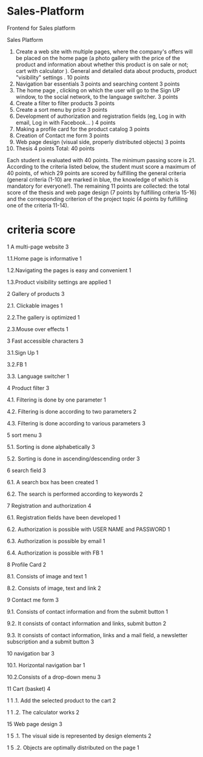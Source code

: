 # Sales-Platform
Frontend for Sales platform


Sales Platform
1. Create a web site with multiple pages, where the company's offers will be placed on the home 
page (a photo gallery with the price of the product and information about whether this product 
is on sale or not; cart with calculator ). General and detailed data about products, product 
"visibility" settings . 10 points
3. Navigation bar essentials 3 points and searching content 3 points
4. The home page , clicking on which the user will go to the Sign UP window, to the social network, 
to the language switcher. 3 points
5. Create a filter to filter products 3 points
6. Create a sort menu by price 3 points
7. Development of authorization and registration fields (eg, Log in with email, Log in with Facebook... 
) 4 points
8. Making a profile card for the product catalog 3 points
9. Creation of Contact me form 3 points
10. Web page design (visual side, properly distributed objects) 3 points
11. Thesis 4 points
Total: 40 points



Each student is evaluated with 40 points. The minimum passing score is 21.
According to the criteria listed below, the student must score a maximum of 40 points, of which 29 
points are scored by fulfilling the general criteria (general criteria (1-10) are marked in blue, the 
knowledge of which is mandatory for everyone!). The remaining 11 points are collected: the total score 
of the thesis and web page design (7 points by fulfilling criteria 15-16) and the corresponding criterion 
of the project topic (4 points by fulfilling one of the criteria 11-14).
# criteria score
1 A multi-page website 3

1.1.Home page is informative 1

1.2.Navigating the pages is easy and convenient 1

1.3.Product visibility settings are applied 1

2 Gallery of products 3

2.1. Clickable images 1

2.2.The gallery is optimized 1

2.3.Mouse over effects 1

3 Fast accessible characters 3

3.1.Sign Up 1

3.2.FB 1

3.3. Language switcher 1

4 Product filter 3

4.1. Filtering is done by one parameter 1

4.2. Filtering is done according to two parameters 2

4.3. Filtering is done according to various parameters 3

5 sort menu 3

5.1. Sorting is done alphabetically 3

5.2. Sorting is done in ascending/descending order 3

6 search field 3

6.1. A search box has been created 1

6.2. The search is performed according to keywords 2

7 Registration and authorization 4

6.1. Registration fields have been developed 1

6.2. Authorization is possible with USER NAME and PASSWORD 1

6.3. Authorization is possible by email 1

6.4. Authorization is possible with FB 1

8 Profile Card 2

8.1. Consists of image and text 1

8.2. Consists of image, text and link 2

9 Contact me form 3

9.1. Consists of contact information and from the submit button 1

9.2. It consists of contact information and links, submit button 2

9.3. It consists of contact information, links and a mail field, a newsletter subscription and a submit button 3

10 navigation bar 3

10.1. Horizontal navigation bar 1

10.2.Consists of a drop-down menu 3

11 Cart (basket) 4

1 1 .1. Add the selected product to the cart 2

1 1 .2. The calculator works 2

15 Web page design 3

1 5 .1. The visual side is represented by design elements 2

1 5 .2. Objects are optimally distributed on the page 1
